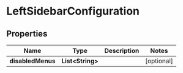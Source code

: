 

# LeftSidebarConfiguration


## Properties

| Name | Type | Description | Notes |
|------------ | ------------- | ------------- | -------------|
|**disabledMenus** | **List&lt;String&gt;** |  |  [optional] |



